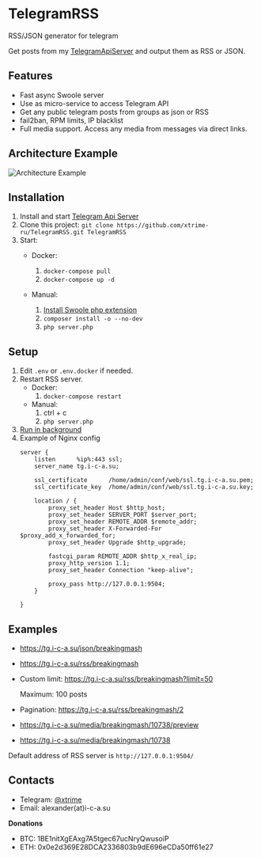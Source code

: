 # TelegramRSS
RSS/JSON generator for telegram

Get posts from my [TelegramApiServer](https://github.com/xtrime-ru/TelegramApiServer) and output them as RSS or JSON.

## Features
* Fast async Swoole server
* Use as micro-service to access Telegram API
* Get any public telegram posts from groups as json or RSS
* fail2ban, RPM limits, IP blacklist
* Full media support. Access any media from messages via direct links.

## Architecture Example

![Architecture Example](https://hsto.org/webt/j-/ob/ky/j-obkye1dv68ngsrgi12qevutra.png)

## Installation
 
1. Install and start [Telegram Api Server](https://github.com/xtrime-ru/TelegramApiServer)
1. Clone this project: `git clone https://github.com/xtrime-ru/TelegramRSS.git TelegramRSS`
1. Start:
    * Docker: 
        1. `docker-compose pull`
        2. `docker-compose up -d`
  
    * Manual:
        1. [Install Swoole php extension](https://github.com/swoole/swoole-src#%EF%B8%8F-installation)
        1. `composer install -o --no-dev`
        1. `php server.php`
   
## Setup
1. Edit `.env` or `.env.docker` if needed. 
1. Restart RSS server.
    * Docker: 
        1. `docker-compose restart`
    * Manual:
        1. ctrl + c
        1. `php server.php`
1. [Run in background](https://github.com/xtrime-ru/TelegramApiServer#run-in-background)
1. Example of Nginx config 
    ```
    server {
        listen      %ip%:443 ssl;
        server_name tg.i-c-a.su;
    
        ssl_certificate      /home/admin/conf/web/ssl.tg.i-c-a.su.pem;
        ssl_certificate_key  /home/admin/conf/web/ssl.tg.i-c-a.su.key;
    
        location / {
            proxy_set_header Host $http_host;
            proxy_set_header SERVER_PORT $server_port;
            proxy_set_header REMOTE_ADDR $remote_addr;
            proxy_set_header X-Forwarded-For $proxy_add_x_forwarded_for;
            proxy_set_header Upgrade $http_upgrade;
    
            fastcgi_param REMOTE_ADDR $http_x_real_ip;
            proxy_http_version 1.1;
            proxy_set_header Connection "keep-alive";
    
            proxy_pass http://127.0.0.1:9504;
        }
    
    }
    ```
  
## Examples    
* https://tg.i-c-a.su/json/breakingmash
* https://tg.i-c-a.su/rss/breakingmash
* Custom limit: https://tg.i-c-a.su/rss/breakingmash?limit=50 
  
  Maximum: 100 posts
  
* Pagination: https://tg.i-c-a.su/rss/breakingmash/2
* https://tg.i-c-a.su/media/breakingmash/10738/preview
* https://tg.i-c-a.su/media/breakingmash/10738

Default address of RSS server is `http://127.0.0.1:9504/`
    
## Contacts

* Telegram: [@xtrime](tg://resolve?domain=xtrime)
* Email: alexander(at)i-c-a.su

**Donations**

* BTC: 1BE1nitXgEAxg7A5tgec67ucNryQwusoiP
* ETH: 0x0e2d369E28DCA2336803b9dE696eCDa50ff61e27
